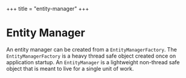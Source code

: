 +++
title = "entity-manager"
+++

# Entity Manager

An entity manager can be created from a `EntityManagerFactory`. The `EntityManagerFactory` is
a heavy thread safe object created once on application startup. An `EntityManager` is a lightweight
non-thread safe object that is meant to live for a single unit of work.

